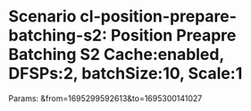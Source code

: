 # Scenario cl-position-prepare-batching-s2: Position Preapre Batching S2 Cache:enabled, DFSPs:2, batchSize:10, Scale:1
Params: &from=1695299592613&to=1695300141027

